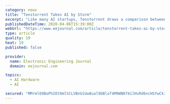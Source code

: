 ```yaml
---
category: news
title: "Tenstorrent Takes AI by Storm"
excerpt: "Like many AI startups, Tenstorrent draws a comparison between its architecture and the human ... Tenstorrent’s hardware, then, combines a cluster of small processors with mesh networks that emulate neurons and synapses. Initial chips have 120 processing nodes and two orthogonal toroidal networks that can be extended off-chip to create large ..."
publishedDateTime: 2020-04-06T15:39:00Z
webUrl: "https://www.eejournal.com/article/tenstorrent-takes-ai-by-storm/"
type: article
quality: 19
heat: 19
published: false

provider:
  name: Electronic Engineering Journal
  domain: eejournal.com

topics:
  - AI Hardware
  - AI

secured: "MMrml69BoPh2Ot0mlSCLVBnUiUw8ual9bBlof4M9WN074ilHvRd6ncHSYwCkItRvQ6JAAudh7SO0/VfuwIgUkl4Q2O+1vKgFfFYiq//mqUQVGQoIvXLpXvxBR6L0/GHbu3j4A0J4ecKCp1DHwlIbz+iwFHIiXuhNpKQ3LH3mxV7n58n2dE1SyWcM5x9aN3PJipJouzQWXdauZdkG4aZ1Kh2RO7rYMC4PmKayCCMKS8SBmHLd6PaGT8WE2PmPeiwFH40F0vl6Wg8AQLCCjbfe0+tbSicJpYJF8XpnuS4bqcmwLdmAgsXHMNCoA5/jK8flpa2y85YoY6j3ztkfYjLaXfaViSvXsSzBEZHOiyaIbO6/vOX8NtwZxhfrjs4LXkdMMIWUVW3XYOi3rG8lobhlfjrLc6pM/E3nk/I/E6W7tfmYb4pIioDs1I1ZqZLx8yzzfucieRFIRK4IzESryzwM3t/YG357vTNmrC9OIanirbA=;tLqFwuJzrb9ehe+A6u2LKA=="
---
```


